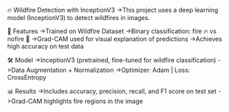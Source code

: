 🔥 Wildfire Detection with InceptionV3
->This project uses a deep learning model (InceptionV3) to detect wildfires in images.

🚀 Features
->Trained on Wildfire Dataset
->Binary classification: fire 🔥 vs nofire 🌲
->Grad-CAM used for visual explanation of predictions
->Achieves high accuracy on test data

🛠️ Model
->InceptionV3 (pretrained, fine-tuned for wildfire classification)
->Data Augmentation + Normalization
->Optimizer: Adam | Loss: CrossEntropy

📊 Results
->Includes accuracy, precision, recall, and F1 score on test set
->Grad-CAM highlights fire regions in the image
